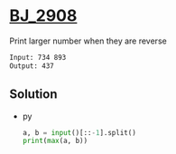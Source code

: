 # [BJ_2908](https://acmicpc.net/problem/2908)

Print larger number when they are reverse


```txt
Input: 734 893
Output: 437
```

## Solution

* py

  ```py
  a, b = input()[::-1].split()
  print(max(a, b))
  ```
